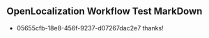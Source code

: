 ## OpenLocalization Workflow Test MarkDown
* 05655cfb-18e8-456f-9237-d07267dac2e7 thanks!

<!--HONumber=Jul16_HO3-->


